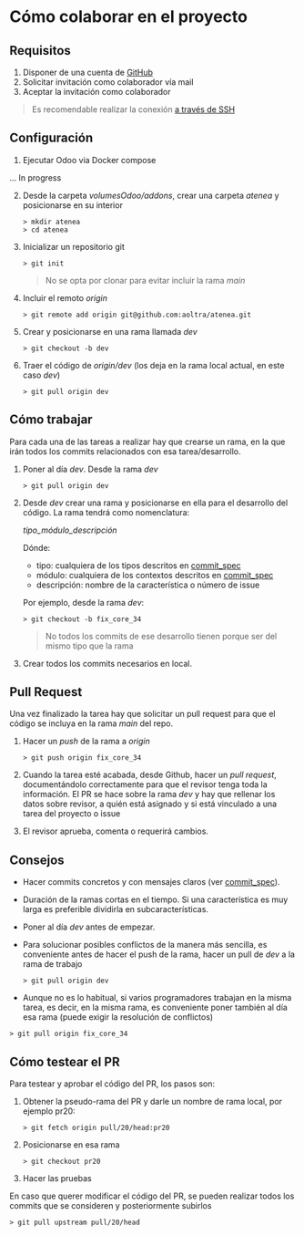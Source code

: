 # Cómo colaborar en el proyecto

## Requisitos

1. Disponer de una cuenta de [GitHub](www.github.com)
2. Solicitar invitación como colaborador vía mail
3. Aceptar la invitación como colaborador

 > Es recomendable realizar la conexión [a través de SSH](https://docs.github.com/en/authentication/connecting-to-github-with-ssh)

## Configuración

1. Ejecutar Odoo via Docker compose 

... In progress



2. Desde la carpeta _volumesOdoo/addons_, crear una carpeta _atenea_ y posicionarse en su interior

   ```
   > mkdir atenea
   > cd atenea  
   ```

3. Inicializar un repositorio git

   ``` 
   > git init
   ```

   > No se opta por clonar para evitar incluir la rama _main_

4. Incluir el remoto _origin_

   ``` 
   > git remote add origin git@github.com:aoltra/atenea.git 
   ``` 

5. Crear y posicionarse en una rama llamada _dev_

   ``` 
   > git checkout -b dev
   ```

6. Traer el código de _origin/dev_ (los deja en la rama local actual, en este caso _dev_)

   ``` 
   > git pull origin dev
   ```

## Cómo trabajar

Para cada una de las tareas a realizar hay que crearse un rama, en la que irán todos los commits relacionados con esa tarea/desarrollo.

1. Poner al día _dev_. Desde la rama _dev_

   ```
   > git pull origin dev
   ```

2. Desde _dev_ crear una rama y posicionarse en ella para el desarrollo del código. La rama tendrá como nomenclatura:

   _tipo_módulo_descripción_
 
   Dónde:

   * tipo: cualquiera de los tipos descritos en [commit_spec](./commit_spec.md)
   * módulo: cualquiera de los contextos descritos en [commit_spec](./commit_spec.md)
   * descripción: nombre de la característica o número de issue 

   Por ejemplo, desde la rama _dev_:

   ```
   > git checkout -b fix_core_34
   ```

   > No todos los commits de ese desarrollo tienen porque ser del mismo tipo que la rama

3. Crear todos los commits necesarios en local.


## Pull Request

Una vez finalizado la tarea hay que solicitar un pull request para que el código se incluya en la rama _main_ del repo.

1. Hacer un _push_ de la rama a _origin_

   ```
   > git push origin fix_core_34
   ```

2. Cuando la tarea esté acabada, desde Github, hacer un _pull request_, documentándolo correctamente para que el revisor tenga toda la información. El PR se hace sobre la rama _dev_ y hay que rellenar los datos sobre revisor, a quién está asignado y si está vinculado a una tarea del proyecto o issue

3. El revisor aprueba, comenta o requerirá cambios.


## Consejos

  * Hacer commits concretos y con mensajes claros (ver [commit_spec](./commit_spec.md)).
  * Duración de la ramas cortas en el tiempo. Si una característica es muy larga es preferible dividirla en subcaracterísticas.
  * Poner al día _dev_ antes de empezar.
  * Para solucionar posibles conflictos de la manera más sencilla, es conveniente antes de hacer el push de la rama, hacer un pull de _dev_ a la rama de trabajo

    ```
    > git pull origin dev
    ```
  
  * Aunque no es lo habitual, si varios programadores trabajan en la misma tarea, es decir, en la misma rama, es conveniente poner también al día esa rama (puede exigir la resolución de conflictos)

   ```
   > git pull origin fix_core_34
   ```
 

## Cómo testear el PR

Para testear y aprobar el código del PR, los pasos son:

1. Obtener la pseudo-rama del PR y darle un nombre de rama local, por ejemplo pr20:
   
    ```
   > git fetch origin pull/20/head:pr20
    ```

2. Posicionarse en esa rama

   ```
   > git checkout pr20
   ```

3. Hacer las pruebas


En caso que querer modificar el código del PR, se pueden realizar todos los commits que se consideren y posteriormente subirlos 

  ```
  > git pull upstream pull/20/head
  ```

  
